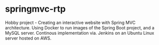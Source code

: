 # springmvc-rtp
Hobby project - Creating an interactive website with Spring MVC architecture. Using Docker to run images of the Spring Boot project, and a MySQL server. Continous implementation via. Jenkins on an Ubuntu Linux server hosted on AWS.
